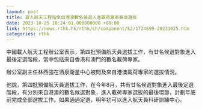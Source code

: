 ```yaml
---
layout: post
title: 載人航天工程指來自港澳數名候選人進載荷專家最後選拔
date: 2023-10-25 10:24:01.000000000 +08:00
link: https://news.rthk.hk/rthk/ch/component/k2/1724699-20231025.htm
categories: rthk
---
```


中國載人航天工程辦公室表示，第四批預備航天員選拔工作，有廿名候選對象進入最後定選階段，當中包括來自香港和澳門的數名載荷專家。

辦公室副主任林西強在酒泉衛星中心被問及來自港澳載荷專家的選拔情況。

他說，第四批預備航天員選拔工作，在今年8月，共有廿名候選對象進入最後定選階段，有分別來自港澳的數名候選對象，進入載荷專家選拔的最後環節，計劃年底前完成全部選拔工作。如果通過定選，明年初可以進入航天員科研訓練中心。
